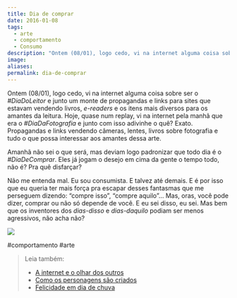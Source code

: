 ```yaml
---
title: Dia de comprar
date: 2016-01-08
tags:
  - arte
  - comportamento
  - Consumo
description: "Ontem (08/01), logo cedo, vi na internet alguma coisa sobre ser o #DiaDoLeitor e junto um monte de propagandas e links para sites que…"
image: 
aliases:
permalink: dia-de-comprar
---
```

Ontem (08/01), logo cedo, vi na internet alguma coisa sobre ser o _#DiaDoLeitor_ e junto um monte de propagandas e links para sites que estavam vendendo livros, _e-readers_ e os itens mais diversos para os amantes da leitura. Hoje, quase num replay, vi na internet pela manhã que era o _#DiaDaFotografia_ e junto com isso adivinhe o quê? Exato. Propagandas e links vendendo câmeras, lentes, livros sobre fotografia e tudo o que possa interessar aos amantes dessa arte.

Amanhã não sei o que será, mas deviam logo padronizar que todo dia é o _#DiaDeComprar_. Eles já jogam o desejo em cima da gente o tempo todo, não é? Pra quê disfarçar?

Não me entenda mal. Eu sou consumista. E talvez até demais. E é por isso que eu queria ter mais força pra escapar desses fantasmas que me perseguem dizendo: “compre isso”, “compre aquilo”… Mas, oras, você pode dizer, comprar ou não só depende de você. E eu sei disso, eu sei. Mas bem que os inventores dos _dias-disso_ e _dias-daquilo_ podiam ser menos agressivos, não acha não?

<img src="/assets/img/dia-de comprar-medium.png">


#comportamento #arte

> Leia também:
> - <a href="/a-internet-e-o-olhar-dos-outros">A internet e o olhar dos outros</a>
> - <a href="/como-os-personagens-sao-criados">Como os personagens são criados</a>
> - <a href="/felicidade-em-dia-de-chuva">Felicidade em dia de chuva</a>
